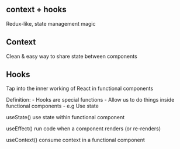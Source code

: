 context + hooks
----------------

Redux-like, state management magic


Context
-------------

Clean & easy way to share state between components

Hooks
-------------
Tap into the inner working of React in functional components

Definition:
        - Hooks are special functions
        - Allow us to do things inside functional components
            - e.g Use state

useState()
use state within functional component

useEffect()
run code when a component renders (or re-renders)

useContext()
consume context in a functional component